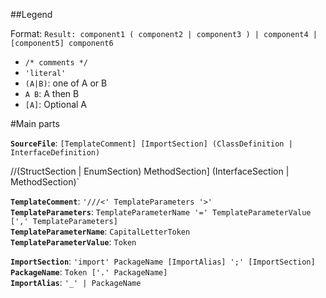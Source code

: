 ##Legend

Format: 
`Result: component1 ( component2 | component3 ) | component4 | [component5] component6`

- `/* comments */`
- `'literal'`
- `(A|B)`: one of A or B
- `A B`: A then B
- `[A]`: Optional A

#Main parts

**`SourceFile`**: `[TemplateComment] [ImportSection] (ClassDefinition | InterfaceDefinition)`  

//(StructSection | EnumSection) MethodSection] (InterfaceSection | MethodSection)`

**`TemplateComment`**: `'///<' TemplateParameters '>'`  
**`TemplateParameters`**: `TemplateParameterName '=' TemplateParameterValue [',' TemplateParameters]`  
**`TemplateParameterName`**: `CapitalLetterToken`  
**`TemplateParameterValue`**: `Token`  

**`ImportSection`**: `'import' PackageName [ImportAlias] ';' [ImportSection]`  
**`PackageName`**: `Token ['.' PackageName]`  
**`ImportAlias`**: `'_' | PackageName`  
